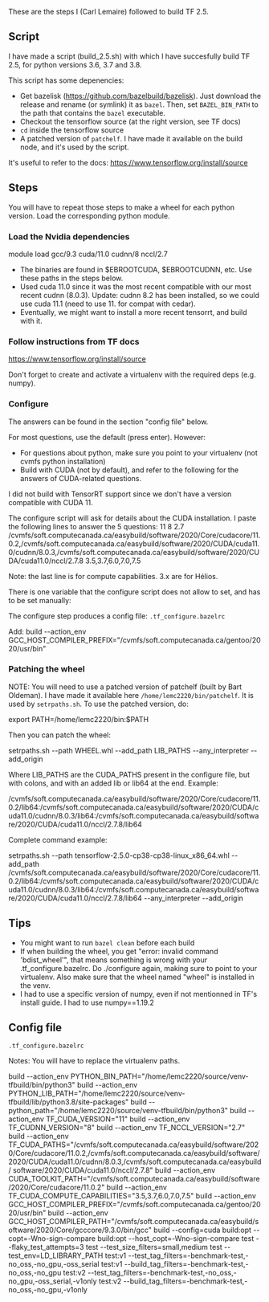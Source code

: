 These are the steps I (Carl Lemaire) followed to build TF 2.5.

## Script

I have made a script (build_2.5.sh) with which I have succesfully build TF 2.5, for python versions 3.6, 3.7 and 3.8.

This script has some depenencies:

* Get bazelisk (https://github.com/bazelbuild/bazelisk). Just download the release and rename (or symlink) it as `bazel`. Then, set `BAZEL_BIN_PATH` to the path that contains the `bazel` executable.
* Checkout the tensorflow source (at the right version, see TF docs)
* `cd` inside the tensorflow source
* A patched version of `patchelf`. I have made it available on the build node, and it's used by the script.

It's useful to refer to the docs: https://www.tensorflow.org/install/source

## Steps 

You will have to repeat those steps to make a wheel for each python version. Load the corresponding python module.

### Load the Nvidia dependencies 

 module load gcc/9.3 cuda/11.0 cudnn/8 nccl/2.7

* The binaries are found in $EBROOTCUDA, $EBROOTCUDNN, etc. Use these paths in the steps below.
* Used cuda 11.0 since it was the most recent compatible with our most recent cudnn (8.0.3). Update: cudnn 8.2 has been installed, so we could use cuda 11.1 (need to use 11. for compat with cedar).
* Eventually, we might want to install a more recent tensorrt, and build with it.

### Follow instructions from TF docs 

https://www.tensorflow.org/install/source

Don't forget to create and activate a virtualenv with the required deps (e.g. numpy).

### Configure 

The answers can be found in the section "config file" below.

For most questions, use the default (press enter). However:

* For questions about python, make sure you point to your virtualenv (not cvmfs python installation)
* Build with CUDA (not by default), and refer to the following for the answers of CUDA-related questions.

I did not build with TensorRT support since we don't have a version compatible with CUDA 11.

The configure script will ask for details about the CUDA installation. I paste the following lines to answer the 5 questions:
 11
 8
 2.7
 /cvmfs/soft.computecanada.ca/easybuild/software/2020/Core/cudacore/11.0.2,/cvmfs/soft.computecanada.ca/easybuild/software/2020/CUDA/cuda11.0/cudnn/8.0.3,/cvmfs/soft.computecanada.ca/easybuild/software/2020/CUDA/cuda11.0/nccl/2.7.8
 3.5,3.7,6.0,7.0,7.5

Note: the last line is for compute capabilities. 3.x are for Hélios.

There is one variable that the configure script does not allow to set, and has to be set manually:

The configure step produces a config file: <code>.tf_configure.bazelrc</code>

Add:
 build --action_env GCC_HOST_COMPILER_PREFIX="/cvmfs/soft.computecanada.ca/gentoo/2020/usr/bin"

### Patching the wheel 

NOTE: You will need to use a patched version of patchelf (built by Bart Oldeman). I have made it available here <code>/home/lemc2220/bin/patchelf</code>. It is used by <code>setrpaths.sh</code>. To use the patched version, do:

 export PATH=/home/lemc2220/bin:$PATH

Then you can patch the wheel:

 setrpaths.sh --path WHEEL.whl --add_path LIB_PATHS --any_interpreter --add_origin

Where LIB_PATHS are the CUDA_PATHS present in the configure file, but with colons, and with an added lib or lib64 at the end. Example:

 /cvmfs/soft.computecanada.ca/easybuild/software/2020/Core/cudacore/11.0.2/lib64:/cvmfs/soft.computecanada.ca/easybuild/software/2020/CUDA/cuda11.0/cudnn/8.0.3/lib64:/cvmfs/soft.computecanada.ca/easybuild/software/2020/CUDA/cuda11.0/nccl/2.7.8/lib64

Complete command example:

 setrpaths.sh --path tensorflow-2.5.0-cp38-cp38-linux_x86_64.whl --add_path /cvmfs/soft.computecanada.ca/easybuild/software/2020/Core/cudacore/11.0.2/lib64:/cvmfs/soft.computecanada.ca/easybuild/software/2020/CUDA/cuda11.0/cudnn/8.0.3/lib64:/cvmfs/soft.computecanada.ca/easybuild/software/2020/CUDA/cuda11.0/nccl/2.7.8/lib64 --any_interpreter --add_origin

## Tips

* You might want to run <code>bazel clean</code> before each build
* If when building the wheel, you get "error: invalid command 'bdist_wheel'", that means something is wrong with your .tf_configure.bazelrc. Do ./configure again, making sure to point to your virtualenv. Also make sure that the wheel named "wheel" is installed in the venv.
* I had to use a specific version of numpy, even if not mentionned in TF's install guide. I had to use numpy==1.19.2

## Config file

<code>.tf_configure.bazelrc</code>

Notes: You will have to replace the virtualenv paths.

 build --action_env PYTHON_BIN_PATH="/home/lemc2220/source/venv-tfbuild/bin/python3"
 build --action_env PYTHON_LIB_PATH="/home/lemc2220/source/venv-tfbuild/lib/python3.8/site-packages"
 build --python_path="/home/lemc2220/source/venv-tfbuild/bin/python3"
 build --action_env TF_CUDA_VERSION="11"
 build --action_env TF_CUDNN_VERSION="8"
 build --action_env TF_NCCL_VERSION="2.7"
 build --action_env TF_CUDA_PATHS="/cvmfs/soft.computecanada.ca/easybuild/software/2020/Core/cudacore/11.0.2,/cvmfs/soft.computecanada.ca/easybuild/software/2020/CUDA/cuda11.0/cudnn/8.0.3,/cvmfs/soft.computecanada.ca/easybuild/ software/2020/CUDA/cuda11.0/nccl/2.7.8"
 build --action_env CUDA_TOOLKIT_PATH="/cvmfs/soft.computecanada.ca/easybuild/software/2020/Core/cudacore/11.0.2"
 build --action_env TF_CUDA_COMPUTE_CAPABILITIES="3.5,3.7,6.0,7.0,7.5"
 build --action_env GCC_HOST_COMPILER_PREFIX="/cvmfs/soft.computecanada.ca/gentoo/2020/usr/bin"
 build --action_env GCC_HOST_COMPILER_PATH="/cvmfs/soft.computecanada.ca/easybuild/software/2020/Core/gcccore/9.3.0/bin/gcc"
 build --config=cuda
 build:opt --copt=-Wno-sign-compare
 build:opt --host_copt=-Wno-sign-compare
 test --flaky_test_attempts=3
 test --test_size_filters=small,medium
 test --test_env=LD_LIBRARY_PATH
 test:v1 --test_tag_filters=-benchmark-test,-no_oss,-no_gpu,-oss_serial
 test:v1 --build_tag_filters=-benchmark-test,-no_oss,-no_gpu
 test:v2 --test_tag_filters=-benchmark-test,-no_oss,-no_gpu,-oss_serial,-v1only
 test:v2 --build_tag_filters=-benchmark-test,-no_oss,-no_gpu,-v1only
